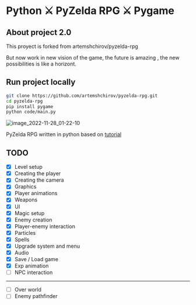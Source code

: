 # Python ⚔ PyZelda RPG ⚔ Pygame

## About project 2.0

This proyect is forked from artemshchirov/pyzelda-rpg

But now work in new vision of the game, the future is amazing
, the new possibilities is like a horizont.

## Run project locally

```bash
git clone https://github.com/artemshchirov/pyzelda-rpg.git
cd pyzelda-rpg
pip install pygame
python code/main.py
```

![image_2022-11-28_01-22-10](https://user-images.githubusercontent.com/78075439/204165230-b9c48243-f1b8-4906-8088-5a5233865587.png)

PyZelda RPG written in python based on [tutorial](https://www.youtube.com/watch?v=QU1pPzEGrqw)

## TODO

- [x] Level setup
- [x] Creating the player
- [x] Creating the camera
- [x] Graphics
- [x] Player animations
- [x] Weapons
- [x] UI
- [x] Magic setup
- [x] Enemy creation
- [x] Player-enemy interaction
- [x] Particles
- [x] Spells
- [x] Upgrade system and menu
- [x] Audio
- [x] Save / Load game
- [x] Exp animation
- [ ] NPC interaction

---

- [ ] Over world
- [ ] Enemy pathfinder
